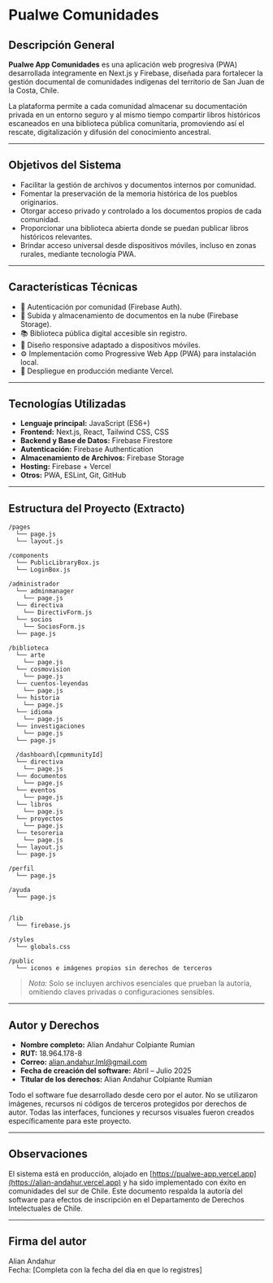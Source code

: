 
# Pualwe Comunidades

## Descripción General

**Pualwe App Comunidades** es una aplicación web progresiva (PWA) desarrollada íntegramente en Next.js y Firebase, diseñada para fortalecer la gestión documental de comunidades indígenas del territorio de San Juan de la Costa, Chile.

La plataforma permite a cada comunidad almacenar su documentación privada en un entorno seguro y al mismo tiempo compartir libros históricos escaneados en una biblioteca pública comunitaria, promoviendo así el rescate, digitalización y difusión del conocimiento ancestral.

---

## Objetivos del Sistema

- Facilitar la gestión de archivos y documentos internos por comunidad.
- Fomentar la preservación de la memoria histórica de los pueblos originarios.
- Otorgar acceso privado y controlado a los documentos propios de cada comunidad.
- Proporcionar una biblioteca abierta donde se puedan publicar libros históricos relevantes.
- Brindar acceso universal desde dispositivos móviles, incluso en zonas rurales, mediante tecnología PWA.

---

## Características Técnicas

- 🔐 Autenticación por comunidad (Firebase Auth).
- 📁 Subida y almacenamiento de documentos en la nube (Firebase Storage).
- 📚 Biblioteca pública digital accesible sin registro.
- 📱 Diseño responsive adaptado a dispositivos móviles.
- ⚙️ Implementación como Progressive Web App (PWA) para instalación local.
- 🚀 Despliegue en producción mediante Vercel.

---

## Tecnologías Utilizadas

- **Lenguaje principal:** JavaScript (ES6+)
- **Frontend:** Next.js, React, Tailwind CSS, CSS
- **Backend y Base de Datos:** Firebase Firestore
- **Autenticación:** Firebase Authentication
- **Almacenamiento de Archivos:** Firebase Storage
- **Hosting:** Firebase + Vercel
- **Otros:** PWA, ESLint, Git, GitHub

---

## Estructura del Proyecto (Extracto)

```
/pages
  └── page.js
  └── layout.js

/components
  └── PublicLibraryBox.js
  └── LoginBox.js

/administrador
  └── adminmanager
    └── page.js
  └── directiva
    └── DirectivForm.js
  └── socios
    └── SociosForm.js
  └── page.js
  
/biblioteca
  └── arte
    └── page.js
  └── cosmovision
    └── page.js
  └── cuentos-leyendas
    └── page.js
  └── historia
    └── page.js
  └── idioma
    └── page.js
  └── investigaciones
    └── page.js
  └── page.js

  /dashboard\[cpmmunityId]
  └── directiva
    └── page.js
  └── documentos
    └── page.js
  └── eventos
    └── page.js
  └── libros
    └── page.js
  └── proyectos
    └── page.js
  └── tesoreria
    └── page.js
  └── layout.js
  └── page.js
     
/perfil
  └── page.js

/ayuda
  └── page.js


/lib
  └── firebase.js

/styles
  └── globals.css

/public
  └── iconos e imágenes propios sin derechos de terceros
```

> *Nota:* Solo se incluyen archivos esenciales que prueban la autoría, omitiendo claves privadas o configuraciones sensibles.

---

## Autor y Derechos

- **Nombre completo:** Alian Andahur Colpiante Rumian  
- **RUT:** 18.964.178-8  
- **Correo:** alian.andahur.lml@gmail.com  
- **Fecha de creación del software:** Abril – Julio 2025  
- **Titular de los derechos:** Alian Andahur Colpiante Rumian

Todo el software fue desarrollado desde cero por el autor. No se utilizaron imágenes, recursos ni códigos de terceros protegidos por derechos de autor. Todas las interfaces, funciones y recursos visuales fueron creados específicamente para este proyecto.

---

## Observaciones

El sistema está en producción, alojado en [https://pualwe-app.vercel.app](https://alian-andahur.vercel.app) y ha sido implementado con éxito en comunidades del sur de Chile. Este documento respalda la autoría del software para efectos de inscripción en el Departamento de Derechos Intelectuales de Chile.

---

## Firma del autor

Alian Andahur  
Fecha: [Completa con la fecha del día en que lo registres]
